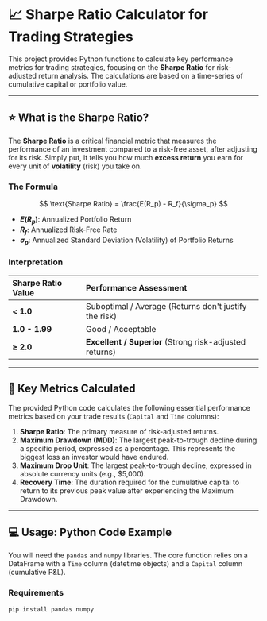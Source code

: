 # 📈 Sharpe Ratio Calculator for Trading Strategies

This project provides Python functions to calculate key performance metrics for trading strategies, focusing on the **Sharpe Ratio** for risk-adjusted return analysis. The calculations are based on a time-series of cumulative capital or portfolio value.

---

## ⭐ What is the Sharpe Ratio?

The **Sharpe Ratio** is a critical financial metric that measures the performance of an investment compared to a risk-free asset, after adjusting for its risk. Simply put, it tells you how much **excess return** you earn for every unit of **volatility** (risk) you take on.

### The Formula

$$
\text{Sharpe Ratio} = \frac{E(R_p) - R_f}{\sigma_p}
$$

* **$E(R_p)$**: Annualized Portfolio Return
* **$R_f$**: Annualized Risk-Free Rate
* **$\sigma_p$**: Annualized Standard Deviation (Volatility) of Portfolio Returns

### Interpretation

| Sharpe Ratio Value | Performance Assessment |
| :--- | :--- |
| **< 1.0** | Suboptimal / Average (Returns don't justify the risk) |
| **1.0 - 1.99** | Good / Acceptable |
| **$\ge$ 2.0** | **Excellent / Superior** (Strong risk-adjusted returns) |

---

## 🚀 Key Metrics Calculated

The provided Python code calculates the following essential performance metrics based on your trade results (`Capital` and `Time` columns):

1.  **Sharpe Ratio**: The primary measure of risk-adjusted returns.
2.  **Maximum Drawdown (MDD)**: The largest peak-to-trough decline during a specific period, expressed as a percentage. This represents the biggest loss an investor would have endured.
3.  **Maximum Drop Unit**: The largest peak-to-trough decline, expressed in absolute currency units (e.g., \$5,000).
4.  **Recovery Time**: The duration required for the cumulative capital to return to its previous peak value after experiencing the Maximum Drawdown.

---

## 💻 Usage: Python Code Example

You will need the `pandas` and `numpy` libraries. The core function relies on a DataFrame with a `Time` column (datetime objects) and a `Capital` column (cumulative P&L).

### Requirements

```bash
pip install pandas numpy
